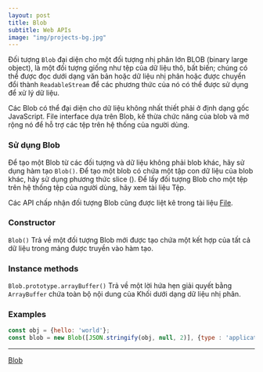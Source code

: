 ```yaml
---
layout: post
title: Blob
subtitle: Web APIs
image: "img/projects-bg.jpg"
---
```


Đối tượng `Blob` đại diện cho một đối tượng nhị phân lớn BLOB (binary large object), là một đối tượng giống như tệp của dữ liệu thô, bất biến; chúng có thể được đọc dưới dạng văn bản hoặc dữ liệu nhị phân hoặc được chuyển đổi thành `ReadableStream` để các phương thức của nó có thể được sử dụng để xử lý dữ liệu.

Các Blob có thể đại diện cho dữ liệu không nhất thiết phải ở định dạng gốc JavaScript. File interface dựa trên Blob, kế thừa chức năng của blob và mở rộng nó để hỗ trợ các tệp trên hệ thống của người dùng.

### Sử dụng Blob

Để tạo một Blob từ các đối tượng và dữ liệu không phải blob khác, hãy sử dụng hàm tạo `Blob()`. Để tạo một blob có chứa một tập con dữ liệu của blob khác, hãy sử dụng phương thức slice (). Để lấy đối tượng Blob cho một tệp trên hệ thống tệp của người dùng, hãy xem tài liệu Tệp.

Các API chấp nhận đối tượng Blob cũng được liệt kê trong tài liệu [File](https://developer.mozilla.org/en-US/docs/Web/API/File).

### Constructor
`Blob()` Trả về một đối tượng Blob mới được tạo chứa một kết hợp của tất cả dữ liệu trong mảng được truyền vào hàm tạo.

### Instance methods

`Blob.prototype.arrayBuffer()` Trả về một lời hứa hẹn giải quyết bằng `ArrayBuffer` chứa toàn bộ nội dung của Khối dưới dạng dữ liệu nhị phân.

### Examples
```javascript
const obj = {hello: 'world'};
const blob = new Blob([JSON.stringify(obj, null, 2)], {type : 'application/json'});
```

-----

[Blob](https://developer.mozilla.org/en-US/docs/Web/API/Blob)